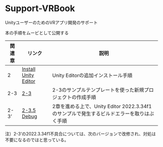 # Support-VRBook
UnityユーザーのためのVRアプリ開発のサポート

本の手順をムービとして公開する

関連章|リンク|説明
-|-|-
2|[Install Unity Editor](https://youtu.be/PEQiShwHEPI?si=7l8AceXSE5hlRHrd)|Unity Editorの追加インストール手順
2-3|[2-3](https://youtu.be/jzoBMacQhms?si=i4SR5vPVjpAEopyp)|2-3のサンプルテンプレートを使った新規プロジェクトの作成手順
2-3’|[2-3.5 Debug](https://youtu.be/2TZrS1IMrVU?si=UPDt-reYsSMepsLR)|2章を進める上で、Unity Editor 2022.3.34f1のサンプルで発生するビルドエラーを取りはぶく手順


注）2-3’の2022.3.34f1不具合については、次のバージョンで改修され、対処は不要になるのではと思っている。
